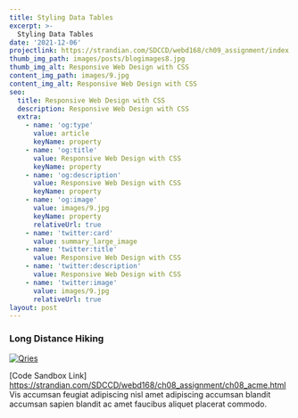 ```yaml
---
title: Styling Data Tables
excerpt: >-
  Styling Data Tables
date: '2021-12-06'
projectlink: https://strandian.com/SDCCD/webd168/ch09_assignment/index.html
thumb_img_path: images/posts/blogimages8.jpg
thumb_img_alt: Responsive Web Design with CSS
content_img_path: images/9.jpg
content_img_alt: Responsive Web Design with CSS
seo:
  title: Responsive Web Design with CSS
  description: Responsive Web Design with CSS
  extra:
    - name: 'og:type'
      value: article
      keyName: property
    - name: 'og:title'
      value: Responsive Web Design with CSS
      keyName: property
    - name: 'og:description'
      value: Responsive Web Design with CSS
      keyName: property
    - name: 'og:image'
      value: images/9.jpg
      keyName: property
      relativeUrl: true
    - name: 'twitter:card'
      value: summary_large_image
    - name: 'twitter:title'
      value: Responsive Web Design with CSS
    - name: 'twitter:description'
      value: Responsive Web Design with CSS
    - name: 'twitter:image'
      value: images/9.jpg
      relativeUrl: true
layout: post
---
```


### Long Distance Hiking
<a href="https://strandian.com/SDCCD/webd168/ch08_assignment/ch08_acme.html" target="_blank">
  <img alt="Qries" src="/images/5.jpg">
</a>

[Code Sandbox Link] <a href="https://strandian.com/SDCCD/webd168/ch08_assignment/ch08_acme.html" target="_blank">https://strandian.com/SDCCD/webd168/ch08_assignment/ch08_acme.html</a><br />
Vis accumsan feugiat adipiscing nisl amet adipiscing accumsan blandit accumsan sapien blandit ac amet faucibus aliquet placerat commodo.